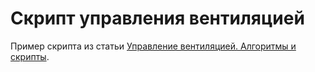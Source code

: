 # Скрипт управления вентиляцией

Пример скрипта из статьи [Управление вентиляцией. Алгоритмы и скрипты](https://habr.com/ru/company/wirenboard/blog/715288/).
